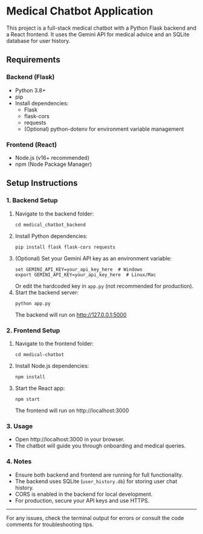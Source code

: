 # Medical Chatbot Application

This project is a full-stack medical chatbot with a Python Flask backend and a React frontend. It uses the Gemini API for medical advice and an SQLite database for user history.

## Requirements

### Backend (Flask)
- Python 3.8+
- pip
- Install dependencies:
  - Flask
  - flask-cors
  - requests
  - (Optional) python-dotenv for environment variable management

### Frontend (React)
- Node.js (v16+ recommended)
- npm (Node Package Manager)

## Setup Instructions

### 1. Backend Setup
1. Navigate to the backend folder:
   ```
   cd medical_chatbot_backend
   ```
2. Install Python dependencies:
   ```
   pip install flask flask-cors requests
   ```
3. (Optional) Set your Gemini API key as an environment variable:
   ```
   set GEMINI_API_KEY=your_api_key_here  # Windows
   export GEMINI_API_KEY=your_api_key_here  # Linux/Mac
   ```
   Or edit the hardcoded key in `app.py` (not recommended for production).
4. Start the backend server:
   ```
   python app.py
   ```
   The backend will run on http://127.0.0.1:5000

### 2. Frontend Setup
1. Navigate to the frontend folder:
   ```
   cd medical-chatbot
   ```
2. Install Node.js dependencies:
   ```
   npm install
   ```
3. Start the React app:
   ```
   npm start
   ```
   The frontend will run on http://localhost:3000

### 3. Usage
- Open http://localhost:3000 in your browser.
- The chatbot will guide you through onboarding and medical queries.

### 4. Notes
- Ensure both backend and frontend are running for full functionality.
- The backend uses SQLite (`user_history.db`) for storing user chat history.
- CORS is enabled in the backend for local development.
- For production, secure your API keys and use HTTPS.

---

For any issues, check the terminal output for errors or consult the code comments for troubleshooting tips.
